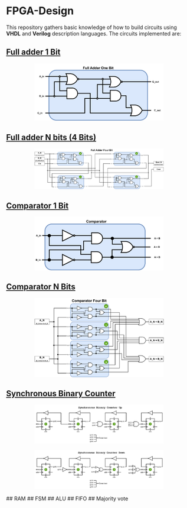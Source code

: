 # FPGA-Design
This repository gathers basic knowledge of how to build circuits using **VHDL** and **Verilog** description languages.
The circuits implemented are:
## [Full adder 1 Bit](FullAdderOneBit)
<p align="Center">
    <a href="FullAdderOneBit/readme.md">
        <kbd>
            <img src="FullAdderOneBit/FAOB_Img/FullAdderOneBit.png" alt="FAOB" width="350" /> 
        </kbd>
    </a>
</p>

## [Full adder N bits (4 Bits)](FullAdderNBits)
<p align="Center">
    <a href="FullAdderNBits/readme.md">
        <kbd>
            <img src="FullAdderNBits/FANB_Img/FullAdderNBits.png" alt="FANB" width="350"/> 
        </kbd>
    </a>
</p>

## [Comparator 1 Bit](ComparatorOneBit)
<p align="Center">
    <a href="ComparatorOneBit/readme.md">
        <kbd>
            <img src="ComparatorOneBit/COB_Img/COB_Block.png" alt="COB" width="350"/> 
        </kbd>
    </a>
</p>

## [Comparator N Bits](ComparatorNBits)
<p align="Center">
    <a href="ComparatorNBits/readme.md">
        <kbd>
            <img src="ComparatorNBits/CNB_Img/CNB_Block.png" alt="CNB" width="350"/> 
        </kbd>
    </a>
</p>


## [Synchronous Binary Counter](SynchBinCount)
<p align="Center">
    <a href="SynchBinCount/readme.md">
        <kbd>
            <img src="SynchBinCount/SynchBinCount_Img/SynchBinCount_Block.png" alt="Synchronous Binary Counter Up" width="350"/> 
        </kbd>
    </a>
</p>

<p align="Center">
    <a href="SynchBinCount/readme.md">
        <kbd>
            <img src="SynchBinCount/SynchBinCount_Img/SynchBinCountDwn_Block.png" alt="Synchronous Binary Counter Down" width="350"/> 
        </kbd>
    </a>
</p>
## RAM
## FSM
## ALU
## FIFO
## Majority vote
